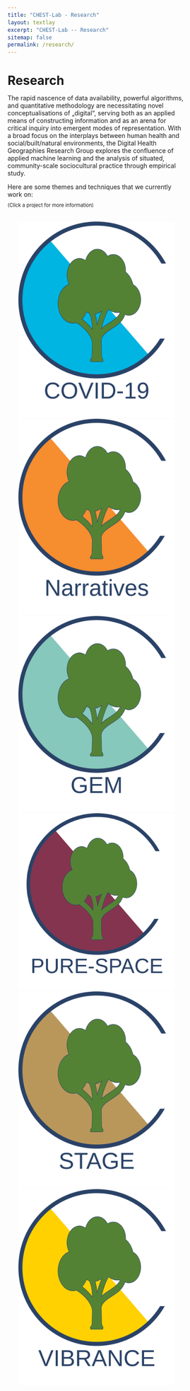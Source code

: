```yaml
---
title: "CHEST-Lab - Research"
layout: textlay
excerpt: "CHEST-Lab -- Research"
sitemap: false
permalink: /research/
---
```


# Research

The rapid nascence of data availability, powerful algorithms, and quantitative methodology are necessitating novel conceptualisations of „digital“, serving both as an applied means of constructing information and as an arena for critical inquiry into emergent modes of representation. With a broad focus on the interplays between human health and social/built/natural environments, the Digital Health Geographies Research Group explores the confluence of applied machine learning and the analysis of situated, community-scale sociocultural practice through empirical study.

Here are some themes and techniques that we currently work on:
<p style="font-size:80%; line-height: 0.4;">(Click a project for more information)</p>


<head>
  <script type="text/javascript"
		  src="https://code.jquery.com/jquery-latest.min.js"></script>
  <script type="text/javascript" 
		  src="../js/jquery.connections.js"></script>

  <style>
  *,
  *::after,
  *::before {
    margin: 0;
    padding: 0;
    box-sizing: inherit; 
  }
  
  .container {
    width: 60%;
    margin: 2rem auto; 
  }
  
  html {
    box-sizing: border-box;
    font-size: 62.5%; 
  }

  </style>
  
  <script type="text/JavaScript">
    $(document).ready(function() {
      var rect = $('#imgContainer')[0].getBoundingClientRect();
      var width = parseInt(rect.width,10);
      var fractWidth = width / 7;
      var fractWidthStr = fractWidth + "px";
      var rowStr = Array(6).fill(fractWidthStr).join(' ');
      
      document.getElementById('gallery').style.gridTemplateRows = rowStr;
      
      $().connections({ from: '#img1', to: '#img4' });
      $().connections({ from: '#img3', to: '#img4' });
      $().connections({ from: '#img3', to: '#img1' });
      $().connections({ from: '#img1', to: '#img2' });
      $().connections({ from: '#img5', to: '#img2' });
      $().connections({ from: '#img6', to: '#img5' });
      $().connections({ from: '#img6', to: '#img2' });
      $().connections({ from: '#img6', to: '#img3' });
    });
  </script>
  
  <script type="text/JavaScript">
  	var globalResizeTimer = null;

    $(window).resize(function() {
      var rect = $('#imgContainer')[0].getBoundingClientRect();
      var width = parseInt(rect.width,10);
      var fractWidth = width / 7;
      var fractWidthStr = fractWidth + "px";
      var rowStr = Array(6).fill(fractWidthStr).join(' ');
      
    	if(globalResizeTimer != null) window.clearTimeout(globalResizeTimer);
      	globalResizeTimer = window.setTimeout(function() {    
        	document.getElementById('gallery').style.gridTemplateRows = rowStr;          
          
          $('#img1').connections('remove');
          $('#img2').connections('remove');
          $('#img3').connections('remove');
          $('#img4').connections('remove');
          $('#img5').connections('remove');
          $('#img6').connections('remove');
          $().connections({ from: '#img1', to: '#img4' });
          $().connections({ from: '#img3', to: '#img4' });
          $().connections({ from: '#img3', to: '#img1' });
          $().connections({ from: '#img1', to: '#img2' });
          $().connections({ from: '#img5', to: '#img2' });
          $().connections({ from: '#img6', to: '#img5' });
          $().connections({ from: '#img6', to: '#img2' });
          $().connections({ from: '#img6', to: '#img3' });
        }, 200);
    });
  </script>
</head>

<body>
  <div id="imgContainer" class="container" style="width: 95%; padding: 1em;" markdown="0">
    <div id="gallery" class="gallery" markdown="0">
      <figure class="gallery__item gallery__item--1">
  	    <a href="{{ site.url }}{{ site.baseurl }}/research/covid19.html">
        <img src="https://raw.githubusercontent.com/STBrinkmann/STBrinkmann.github.io/gh-pages/images/projects/COVID_19.svg"
			 alt="Gallery image 1" class="gallery__img" id="img1">
	    </a>
      </figure>
      <figure class="gallery__item gallery__item--2">
	    <a href="{{ site.url }}{{ site.baseurl }}/research/covid19narratives.html">
        <img src="https://raw.githubusercontent.com/STBrinkmann/STBrinkmann.github.io/gh-pages/images/projects/COVID_19_Narratives.svg"
			 alt="Gallery image 2" class="gallery__img" id="img2">
	    </a>
      </figure>
      <figure class="gallery__item gallery__item--3">
	    <a href="{{ site.url }}{{ site.baseurl }}/research/gem.html">
        <img src="https://raw.githubusercontent.com/STBrinkmann/STBrinkmann.github.io/gh-pages/images/projects/GEM.svg"
             alt="Gallery image 3" class="gallery__img" id="img3">
	    </a>
      </figure>
      <figure class="gallery__item gallery__item--4">
	    <a href="{{ site.url }}{{ site.baseurl }}/research/purespace.html">
        <img src="https://raw.githubusercontent.com/STBrinkmann/STBrinkmann.github.io/gh-pages/images/projects/PURE_SPACE.svg"
             alt="Gallery image 4" class="gallery__img" id="img4">
	    </a>
      </figure>
      <figure class="gallery__item gallery__item--5">
	    <a href="{{ site.url }}{{ site.baseurl }}/research/stage.html">
        <img src="https://raw.githubusercontent.com/STBrinkmann/STBrinkmann.github.io/gh-pages/images/projects/STAGE.svg"
             alt="Gallery image 5" class="gallery__img" id="img5">
	    </a>
      </figure>
      <figure class="gallery__item gallery__item--6">
	    <a href="{{ site.url }}{{ site.baseurl }}/research/vibrance.html">
        <img src="https://raw.githubusercontent.com/STBrinkmann/STBrinkmann.github.io/gh-pages/images/projects/VIBRANCE.svg"
             alt="Gallery image 6" class="gallery__img" id="img6">
	    </a>
      </figure>
    </div>
  </div>
</body>